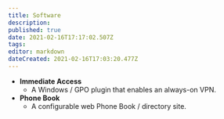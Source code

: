```yaml
---
title: Software
description: 
published: true
date: 2021-02-16T17:17:02.507Z
tags: 
editor: markdown
dateCreated: 2021-02-16T17:03:20.477Z
---
```


* **Immediate Access**
	* A Windows / GPO plugin that enables an always-on VPN.
* **Phone Book**
	* A configurable web Phone Book / directory site.